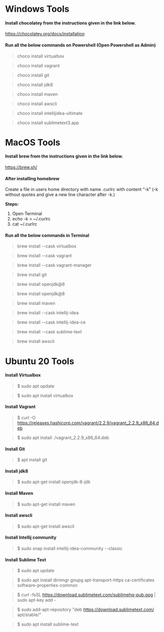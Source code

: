 # Windows Tools

#### Install chocolatey from the instructions given in the link below.

https://chocolatey.org/docs/installation

#### Run all the below commands on Powershell (Open Powershell as Admin)

> choco install virtualbox

> choco install vagrant

> choco install git

> choco install jdk8

> choco install maven

> choco install awscli

> choco install intellijidea-ultimate

> choco install sublimetext3.app

# MacOS Tools

#### Install brew from the instructions given in the link below.

https://brew.sh/

#### After installing homebrew

Create a file in users home directory with name .curlrc with content “-k”
(-k without quotes and give a new line character after -k.)

**Steps:**

1. Open Terminal
2. echo -k > ~/.curlrc
3. cat ~/.curlrc

#### Run all the below commands in Terminal

> brew install --cask virtualbox

> brew install --cask vagrant

> brew install --cask vagrant-manager

> brew install git

> brew install openjdk@8

> brew install openjdk@8

> brew install maven

> brew install --cask intellij-idea

> brew install --cask intellij-idea-ce

> brew install --cask sublime-text

> brew install awscli

# Ubuntu 20 Tools

#### Install Virtualbox

> $ sudo apt update

> $ sudo apt install virtualbox

#### Install Vagrant

> $ curl -O https://releases.hashicorp.com/vagrant/2.2.9/vagrant_2.2.9_x86_64.deb

> $ sudo apt install ./vagrant_2.2.9_x86_64.deb

#### Install Git

> $ apt install git

#### Install jdk8

> $ sudo apt-get install openjdk-8-jdk

#### Install Maven

> $ sudo apt-get install maven

#### Install awscli

> $ sudo apt-get install awscli

#### Install Intellij community

> $ sudo snap install intellij-idea-community --classic

#### Install Sublime Text

> $ sudo apt update

> $ sudo apt install dirmngr gnupg apt-transport-https ca-certificates software-properties-common

> $ curl -fsSL https://download.sublimetext.com/sublimehq-pub.gpg | sudo apt-key add -

> $ sudo add-apt-repository "deb https://download.sublimetext.com/ apt/stable/"

> $ sudo apt install sublime-text
